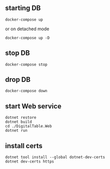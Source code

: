 ## starting DB

	docker-compose up

or on detached mode

	docker-compose up -D

## stop DB

	docker-compose stop

## drop DB

	docker-compose down

## start Web service

	dotnet restore
	dotnet build
	cd ./DigitalTable.Web
	dotnet run

## install certs

	dotnet tool install --global dotnet-dev-certs
	dotnet dev-certs https
